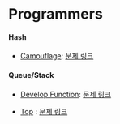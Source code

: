 Programmers
===

#### Hash
- [Camouflage](Camouflage.java): [문제 링크](https://programmers.co.kr/learn/courses/30/lessons/42578)

#### Queue/Stack
- [Develop Function](Develop-Function.java): [문제 링크](https://programmers.co.kr/learn/courses/30/lessons/42586)

- [Top](Top.java) : [문제 링크](https://programmers.co.kr/learn/courses/30/lessons/42588)
